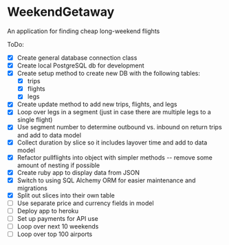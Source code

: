 # WeekendGetaway
An application for finding cheap long-weekend flights

ToDo:
* [x] Create general database connection class
*   [x] Create local PostgreSQL db for development
* [x] Create setup method to create new DB with the following tables:
  * [x] trips
  * [x] flights
  * [x] legs
* [x] Create update method to add new trips, flights, and legs
* [x] Loop over legs in a segment (just in case there are multiple legs to a single flight)
* [x] Use segment number to determine outbound vs. inbound on return trips and add to data model
* [x] Collect duration by slice so it includes layover time and add to data model
* [x] Refactor pullflights into object with simpler methods -- remove some amount of nesting if possible
* [x] Create ruby app to display data from JSON
* [x] Switch to using SQL Alchemy ORM for easier maintenance and migrations
* [x] Split out slices into their own table
* [ ] Use separate price and currency fields in model
* [ ] Deploy app to heroku
* [ ] Set up payments for API use
* [ ] Loop over next 10 weekends
* [ ] Loop over top 100 airports
